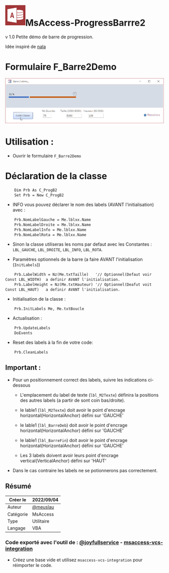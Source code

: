 <img align="left" src="https://github.com/meuslaur/meuslaur/blob/main/Logo_MsAccess.png" width="64px" >

# MsAccess-ProgressBarrre2

v 1.0 Petite démo de barre de progression.

Idée inspiré de [nala](https://github.com/volitank/nala)

# Formulaire F_Barre2Demo

![Formulaire de démarrage](Doc/F_Demo.gif)

# Utilisation :

- Ouvrir le formulaire `F_Barre2Demo`

# Déclaration de la classe

```VB
    Dim Prb As C_ProgB2
    Set Prb = New C_ProgB2
```
- INFO vous pouvez déclarer le nom des labels (AVANT l'initialisation) avec :
```VB
    Prb.NomLabelGauche = Me.lblxx.Name
    Prb.NomLabelDroite = Me.lblxx.Name
    Prb.NomLabelInfo = Me.lblxx.Name
    Prb.NomLabelRota = Me.lblxx.Name
```
- Sinon la classe utiliseras les noms par defaut avec les Constantes : `LBL_GAUCHE`, `LBL_DROITE`, `LBL_INFO`, `LBL_ROTA`.

- Paramètres optionnels de la barre (a faire AVANT l'initialisation (`InitLabels`))
```VB
    Prb.LabelWidth = Nz(Me.txtTaille)   '// Optionnel(Defaut voir Const LBL_WIDTH)  a definir AVANT l'initialisation.
    Prb.LabelHeight = Nz(Me.txtHauteur) '// Optionnel(Deafut voit Const LBL_HAUT)   a definir AVANT l'initialisation.
```
- Initialisation de la classe :
```VB
    Prb.InitLabels Me, Me.txtBoucle
```
- Actualisation :
```VB
    Prb.UpdateLabels
    DoEvents
```
- Reset des labels à la fin de votre code:
```VB
    Prb.CleanLabels
```

## Important :

- Pour un positionnement correct des labels, suivre les indications ci-dessous
    - L'emplacement du label de texte (`lbl_M2Texte`) définira la positions des autres labels (a partir de sont coin bas/droite).

    - le lable1 (`lbl_M2Texte`) doit avoir le point d'encrage horizontal(HorizontalAnchor) défini sur 'GAUCHE'
    - le lable1 (`lbl_BarreDeb`) doit avoir le point d'encrage horizontal(HorizontalAnchor) défini sur 'GAUCHE'
    - le lable1 (`lbl_BarreFin`) doit avoir le point d'encrage horizontal(HorizontalAnchor) défini sur 'GAUCHE'
    - Les 3 labels doivent avoir leurs point d'encrage vertical(VerticalAnchor) défini sur 'HAUT'
- Dans le cas contraire les labels ne se potionnerons pas correctement.

## Résumé

|   Créer le|   2022/09/04|
| - | - |
|   Auteur| [@meuslau](https://github.com/meuslaur)|
|   Catégorie|   MsAccess|
|   Type|   Utilitaire|
|   Langage|   VBA|

### Code exporté avec l'outil de : [@joyfullservice](https://github.com/joyfullservice) - [msaccess-vcs-integration](https://github.com/joyfullservice/msaccess-vcs-integration)

- Créez une base vide et utilisez `msaccess-vcs-integration` pour réimporter le code.
